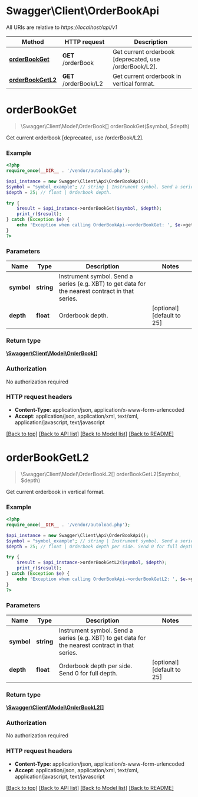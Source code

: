 # Swagger\Client\OrderBookApi

All URIs are relative to *https://localhost/api/v1*

Method | HTTP request | Description
------------- | ------------- | -------------
[**orderBookGet**](OrderBookApi.md#orderBookGet) | **GET** /orderBook | Get current orderbook [deprecated, use /orderBook/L2].
[**orderBookGetL2**](OrderBookApi.md#orderBookGetL2) | **GET** /orderBook/L2 | Get current orderbook in vertical format.


# **orderBookGet**
> \Swagger\Client\Model\OrderBook[] orderBookGet($symbol, $depth)

Get current orderbook [deprecated, use /orderBook/L2].

### Example
```php
<?php
require_once(__DIR__ . '/vendor/autoload.php');

$api_instance = new Swagger\Client\Api\OrderBookApi();
$symbol = "symbol_example"; // string | Instrument symbol. Send a series (e.g. XBT) to get data for the nearest contract in that series.
$depth = 25; // float | Orderbook depth.

try {
    $result = $api_instance->orderBookGet($symbol, $depth);
    print_r($result);
} catch (Exception $e) {
    echo 'Exception when calling OrderBookApi->orderBookGet: ', $e->getMessage(), PHP_EOL;
}
?>
```

### Parameters

Name | Type | Description  | Notes
------------- | ------------- | ------------- | -------------
 **symbol** | **string**| Instrument symbol. Send a series (e.g. XBT) to get data for the nearest contract in that series. |
 **depth** | **float**| Orderbook depth. | [optional] [default to 25]

### Return type

[**\Swagger\Client\Model\OrderBook[]**](../Model/OrderBook.md)

### Authorization

No authorization required

### HTTP request headers

 - **Content-Type**: application/json, application/x-www-form-urlencoded
 - **Accept**: application/json, application/xml, text/xml, application/javascript, text/javascript

[[Back to top]](#) [[Back to API list]](../../README.md#documentation-for-api-endpoints) [[Back to Model list]](../../README.md#documentation-for-models) [[Back to README]](../../README.md)

# **orderBookGetL2**
> \Swagger\Client\Model\OrderBookL2[] orderBookGetL2($symbol, $depth)

Get current orderbook in vertical format.

### Example
```php
<?php
require_once(__DIR__ . '/vendor/autoload.php');

$api_instance = new Swagger\Client\Api\OrderBookApi();
$symbol = "symbol_example"; // string | Instrument symbol. Send a series (e.g. XBT) to get data for the nearest contract in that series.
$depth = 25; // float | Orderbook depth per side. Send 0 for full depth.

try {
    $result = $api_instance->orderBookGetL2($symbol, $depth);
    print_r($result);
} catch (Exception $e) {
    echo 'Exception when calling OrderBookApi->orderBookGetL2: ', $e->getMessage(), PHP_EOL;
}
?>
```

### Parameters

Name | Type | Description  | Notes
------------- | ------------- | ------------- | -------------
 **symbol** | **string**| Instrument symbol. Send a series (e.g. XBT) to get data for the nearest contract in that series. |
 **depth** | **float**| Orderbook depth per side. Send 0 for full depth. | [optional] [default to 25]

### Return type

[**\Swagger\Client\Model\OrderBookL2[]**](../Model/OrderBookL2.md)

### Authorization

No authorization required

### HTTP request headers

 - **Content-Type**: application/json, application/x-www-form-urlencoded
 - **Accept**: application/json, application/xml, text/xml, application/javascript, text/javascript

[[Back to top]](#) [[Back to API list]](../../README.md#documentation-for-api-endpoints) [[Back to Model list]](../../README.md#documentation-for-models) [[Back to README]](../../README.md)

